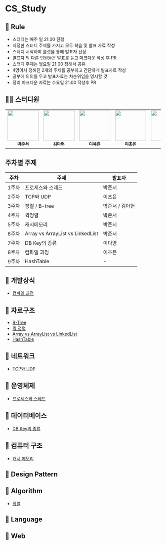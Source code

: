 # CS_Study

## 🌳 Rule
- 스터디는 매주 일 21:00 진행
- 지정한 스터디 주제를 가지고 모두 학습 및 발표 자료 작성
- 스터디 시작하며 룰렛을 통해 발표자 선정
- 발표자 외 다른 인원들은 발표를 듣고 마크다운 작성 후 PR
- 스터디 주제는 월요일 21:00 정해서 공유
- 4명이서 정해진 2개의 주제를 공부하고 간단하게 발표자료 작성
- 공부에 의의를 두고 발표자료는 차순위임을 명시할 것
- 정리 마크다운 자료는 수요일 21:00 작성후 PR


## 👨‍💻 스터디원
<table>
<tr>
    <td align="center"><a href="https://github.com/HoyiTT"><img src="https://avatars.githubusercontent.com/u/50609962?v=4?s=100" width="100px;" alt=""/><br /><sub><b>박준서</b></sub></a><br /></td>
    <td align="center"><a href="https://github.com/zlzzlzz2l"><img src="https://avatars.githubusercontent.com/u/48669011?v=4?s=100" width="100px;" alt=""/><br /><sub><b>김아현</b></sub></a><br /></td>
    <td align="center"><a href="https://github.com/seolyee"><img src="https://avatars.githubusercontent.com/u/60960108?v=4?v=4?s=100" width="100px;" alt=""/><br /><sub><b>이예린</b></sub></a><br /></td>
    <td align="center"><a href="https://github.com/ChoEun0"><img src="https://avatars.githubusercontent.com/u/114717619?v=4?v=4?s=100" width="100px;" alt=""/><br /><sub><b>이초은</b></sub></a><br /></td>
    <td align="center"><a href="https://github.com/"><img src="" width="100px;" alt=""/><br /><sub><b></b></sub></a><br /></td>
  </tr>
</table>

## 주차별 주제
|주차|주제| 발표자 |
|------|---|-----|
|1주차|프로세스와 스레드| 박준서 |
|2주차|TCP와 UDP| 이초은 |
|3주차|정렬 / B-tree| 박준서 / 김아현 |
|4주차|퀵정렬| 박준서 |
|5주차|캐시메모리|박준서|
|6주차|Array vs ArrayList vs LinkedList|박준서|
|7주차|DB Key의 종류|이다영|
|8주차|컴파일 과정|이초은|
|9주차|HashTable|-|






## 📌 개발상식
- [컴파일 과정]()




## 📌 자료구조
- [B-Tree]()
- [퀵 정렬](https://github.com/DiscoveryCS/CS_Study/blob/main/%EC%9E%90%EB%A3%8C%EA%B5%AC%EC%A1%B0/quick%20sort.md)
- [Array vs ArrayList vs LinkedList](https://github.com/DiscoveryCS/CS_Study/blob/main/%EC%9E%90%EB%A3%8C%EA%B5%AC%EC%A1%B0/Array%20vs%20ArrayList%20vs%20LinkedList.md)
- [HashTable]()


## 📌 네트워크
- [TCP와 UDP](https://github.com/HoyiTT/CS_Study/blob/main/%EB%84%A4%ED%8A%B8%EC%9B%8C%ED%81%AC/TCP%EC%99%80%20UDP.md)
  

## 📌 운영체제
- [프로세스와 스레드](https://github.com/HoyiTT/CS_Study/blob/main/%EC%9A%B4%EC%98%81%EC%B2%B4%EC%A0%9C/%ED%94%84%EB%A1%9C%EC%84%B8%EC%8A%A4%EC%99%80%20%EC%8A%A4%EB%A0%88%EB%93%9C%20%EC%A0%95%EB%A6%AC.pdf)


## 📌 데이터베이스
- [DB Key의 종류]()

## 📌 컴퓨터 구조
- [캐시 메모리](https://github.com/DiscoveryCS/CS_Study/blob/main/%EC%BB%B4%ED%93%A8%ED%84%B0%EA%B5%AC%EC%A1%B0/cache-memory.md)


## 📌 Design Pattern


## 📌 Algorithm
- [정렬](https://github.com/DiscoveryCS/CS_Study/blob/main/%EC%9E%90%EB%A3%8C%EA%B5%AC%EC%A1%B0/sort.md)



## 📌 Language


## 📌 Web
